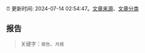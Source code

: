 :alarm_clock: 更新时间: 2024-07-14 02:54:47。[文章来源](/README.md)、[文章分类](/TAGS.md)

## 报告


> 关键字：`报告`、`月报`



